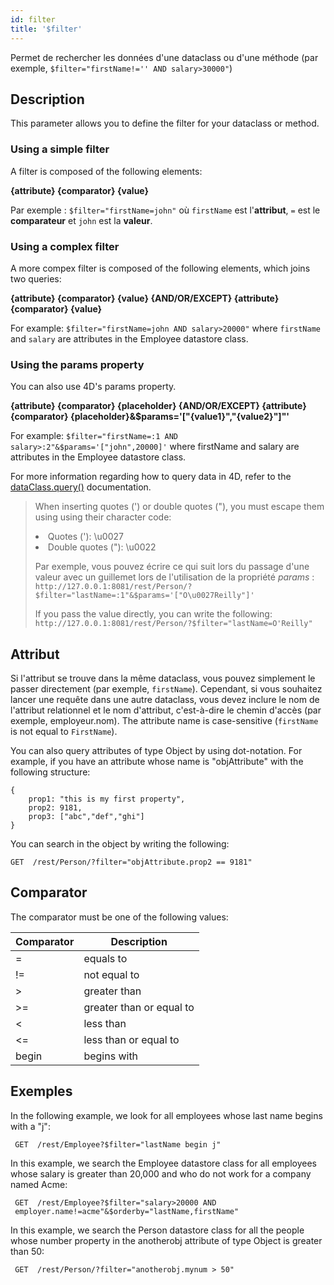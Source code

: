 ```yaml
---
id: filter
title: '$filter'
---
```



 
Permet de rechercher les données d'une dataclass ou d'une méthode (par exemple, `$filter="firstName!='' AND salary>30000"`)


## Description

This parameter allows you to define the filter for your dataclass or method.

### Using a simple filter

A filter is composed of the following elements:

**{attribute} {comparator} {value}**

Par exemple : `$filter="firstName=john"` où `firstName` est l'**attribut**, `=` est le **comparateur** et `john` est la **valeur**.

### Using a complex filter

A more compex filter is composed of the following elements, which joins two queries:

**{attribute} {comparator} {value} {AND/OR/EXCEPT} {attribute} {comparator} {value}**


For example: `$filter="firstName=john AND salary>20000"` where `firstName` and `salary` are attributes in the Employee datastore class.

### Using the params property

You can also use 4D's params property.

**{attribute} {comparator} {placeholder} {AND/OR/EXCEPT} {attribute} {comparator} {placeholder}&$params='["{value1}","{value2}"]"'**

For example: `$filter="firstName=:1 AND salary>:2"&$params='["john",20000]'` where firstName and salary are attributes in the Employee datastore class.

For more information regarding how to query data in 4D, refer to the [dataClass.query()](https://doc.4d.com/4Dv18/4D/18/dataClassquery.305-4505887.en.html) documentation.
> When inserting quotes (') or double quotes ("), you must escape them using using their character code:
> 
> <li>Quotes ('):    \u0027 <li>Double quotes ("): \u0022
> 
> Par exemple, vous pouvez écrire ce qui suit lors du passage d'une valeur avec un guillemet lors de l'utilisation de la propriété *params* :  
> `http://127.0.0.1:8081/rest/Person/?$filter="lastName=:1"&$params='["O\u0027Reilly"]'`
> 
> If you pass the value directly, you can write the following: `http://127.0.0.1:8081/rest/Person/?$filter="lastName=O'Reilly"`

## Attribut

Si l'attribut se trouve dans la même dataclass, vous pouvez simplement le passer directement (par exemple, `firstName`). Cependant, si vous souhaitez lancer une requête dans une autre dataclass, vous devez inclure le nom de l'attribut relationnel et le nom d'attribut, c'est-à-dire le chemin d'accès (par exemple, employeur.nom). The attribute name is case-sensitive (`firstName` is not equal to `FirstName`).

You can also query attributes of type Object by using dot-notation. For example, if you have an attribute whose name is "objAttribute" with the following structure:

```
{
    prop1: "this is my first property",
    prop2: 9181,
    prop3: ["abc","def","ghi"]
}
```

You can search in the object by writing the following:

`GET  /rest/Person/?filter="objAttribute.prop2 == 9181"`

## Comparator

The comparator must be one of the following values:

| Comparator | Description              |
| ---------- | ------------------------ |
| =          | equals to                |
| !=         | not equal to             |
| >          | greater than             |
| >=         | greater than or equal to |
| <          | less than                |
| <=         | less than or equal to    |
| begin      | begins with              |

## Exemples

In the following example, we look for all employees whose last name begins with a "j":

```
 GET  /rest/Employee?$filter="lastName begin j"
```

In this example, we search the Employee datastore class for all employees whose salary is greater than 20,000 and who do not work for a company named Acme:

```
 GET  /rest/Employee?$filter="salary>20000 AND  
 employer.name!=acme"&$orderby="lastName,firstName"
```

In this example, we search the Person datastore class for all the people whose number property in the anotherobj attribute of type Object is greater than 50:

```
 GET  /rest/Person/?filter="anotherobj.mynum > 50"
```
